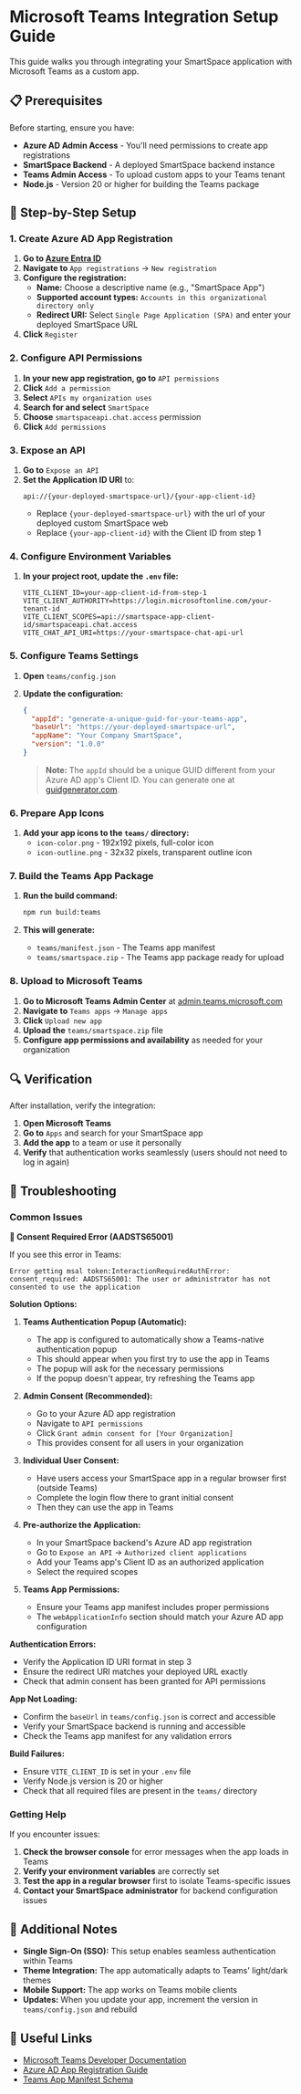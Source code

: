 # Microsoft Teams Integration Setup Guide

This guide walks you through integrating your SmartSpace application with Microsoft Teams as a custom app.

## 📋 Prerequisites

Before starting, ensure you have:

- **Azure AD Admin Access** - You'll need permissions to create app registrations
- **SmartSpace Backend** - A deployed SmartSpace backend instance
- **Teams Admin Access** - To upload custom apps to your Teams tenant
- **Node.js** - Version 20 or higher for building the Teams package

## 🔧 Step-by-Step Setup

### 1. Create Azure AD App Registration

1. **Go to [Azure Entra ID](https://entra.microsoft.com/)**
2. **Navigate to** `App registrations` → `New registration`
3. **Configure the registration:**
   - **Name:** Choose a descriptive name (e.g., "SmartSpace App")
   - **Supported account types:** `Accounts in this organizational directory only`
   - **Redirect URI:** Select `Single Page Application (SPA)` and enter your deployed SmartSpace URL
4. **Click** `Register`

### 2. Configure API Permissions

1. **In your new app registration, go to** `API permissions`
2. **Click** `Add a permission`
3. **Select** `APIs my organization uses`
4. **Search for and select** `SmartSpace`
5. **Choose** `smartspaceapi.chat.access` permission
6. **Click** `Add permissions`

### 3. Expose an API

1. **Go to** `Expose an API`
2. **Set the Application ID URI** to:
   ```
   api://{your-deployed-smartspace-url}/{your-app-client-id}
   ```
   - Replace `{your-deployed-smartspace-url}` with the url of your deployed custom SmartSpace web
   - Replace `{your-app-client-id}` with the Client ID from step 1

### 4. Configure Environment Variables

1. **In your project root, update the `.env` file:**
   ```env
   VITE_CLIENT_ID=your-app-client-id-from-step-1
   VITE_CLIENT_AUTHORITY=https://login.microsoftonline.com/your-tenant-id
   VITE_CLIENT_SCOPES=api://smartspace-app-client-id/smartspaceapi.chat.access
   VITE_CHAT_API_URI=https://your-smartspace-chat-api-url
   ```

### 5. Configure Teams Settings

1. **Open** `teams/config.json`
2. **Update the configuration:**
   ```json
   {
     "appId": "generate-a-unique-guid-for-your-teams-app",
     "baseUrl": "https://your-deployed-smartspace-url",
     "appName": "Your Company SmartSpace",
     "version": "1.0.0"
   }
   ```

   > **Note:** The `appId` should be a unique GUID different from your Azure AD app's Client ID. You can generate one at [guidgenerator.com](https://guidgenerator.com).

### 6. Prepare App Icons

1. **Add your app icons to the `teams/` directory:**
   - `icon-color.png` - 192x192 pixels, full-color icon
   - `icon-outline.png` - 32x32 pixels, transparent outline icon

### 7. Build the Teams App Package

1. **Run the build command:**
   ```bash
   npm run build:teams
   ```

2. **This will generate:**
   - `teams/manifest.json` - The Teams app manifest
   - `teams/smartspace.zip` - The Teams app package ready for upload

### 8. Upload to Microsoft Teams

1. **Go to Microsoft Teams Admin Center** at [admin.teams.microsoft.com](https://admin.teams.microsoft.com)
2. **Navigate to** `Teams apps` → `Manage apps`
3. **Click** `Upload new app`
4. **Upload the** `teams/smartspace.zip` file
5. **Configure app permissions and availability** as needed for your organization

## 🔍 Verification

After installation, verify the integration:

1. **Open Microsoft Teams**
2. **Go to** `Apps` and search for your SmartSpace app
3. **Add the app** to a team or use it personally
4. **Verify** that authentication works seamlessly (users should not need to log in again)

## 🚨 Troubleshooting

### Common Issues

**🔴 Consent Required Error (AADSTS65001)**

If you see this error in Teams:
```
Error getting msal token:InteractionRequiredAuthError: consent_required: AADSTS65001: The user or administrator has not consented to use the application
```

**Solution Options:**

1. **Teams Authentication Popup (Automatic):**
   - The app is configured to automatically show a Teams-native authentication popup
   - This should appear when you first try to use the app in Teams
   - The popup will ask for the necessary permissions
   - If the popup doesn't appear, try refreshing the Teams app

2. **Admin Consent (Recommended):**
   - Go to your Azure AD app registration
   - Navigate to `API permissions`
   - Click `Grant admin consent for [Your Organization]`
   - This provides consent for all users in your organization

3. **Individual User Consent:**
   - Have users access your SmartSpace app in a regular browser first (outside Teams)
   - Complete the login flow there to grant initial consent
   - Then they can use the app in Teams

4. **Pre-authorize the Application:**
   - In your SmartSpace backend's Azure AD app registration
   - Go to `Expose an API` → `Authorized client applications`
   - Add your Teams app's Client ID as an authorized application
   - Select the required scopes

5. **Teams App Permissions:**
   - Ensure your Teams app manifest includes proper permissions
   - The `webApplicationInfo` section should match your Azure AD app configuration

**Authentication Errors:**
- Verify the Application ID URI format in step 3
- Ensure the redirect URI matches your deployed URL exactly
- Check that admin consent has been granted for API permissions

**App Not Loading:**
- Confirm the `baseUrl` in `teams/config.json` is correct and accessible
- Verify your SmartSpace backend is running and accessible
- Check the Teams app manifest for any validation errors

**Build Failures:**
- Ensure `VITE_CLIENT_ID` is set in your `.env` file
- Verify Node.js version is 20 or higher
- Check that all required files are present in the `teams/` directory

### Getting Help

If you encounter issues:

1. **Check the browser console** for error messages when the app loads in Teams
2. **Verify your environment variables** are correctly set
3. **Test the app in a regular browser** first to isolate Teams-specific issues
4. **Contact your SmartSpace administrator** for backend configuration issues

## 📝 Additional Notes

- **Single Sign-On (SSO):** This setup enables seamless authentication within Teams
- **Theme Integration:** The app automatically adapts to Teams' light/dark themes
- **Mobile Support:** The app works on Teams mobile clients
- **Updates:** When you update your app, increment the version in `teams/config.json` and rebuild

## 🔗 Useful Links

- [Microsoft Teams Developer Documentation](https://learn.microsoft.com/en-us/microsoftteams/platform/)
- [Azure AD App Registration Guide](https://learn.microsoft.com/en-us/azure/active-directory/develop/quickstart-register-app)
- [Teams App Manifest Schema](https://learn.microsoft.com/en-us/microsoftteams/platform/resources/schema/manifest-schema)